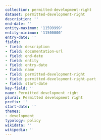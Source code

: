```yaml
---
collection: permitted-development-right
dataset: permitted-development-right
description: ''
end-date: ''
entity-maximum: '11599999'
entity-minimum: '11500000'
entry-date: ''
fields:
- field: description
- field: documentation-url
- field: end-date
- field: entity
- field: entry-date
- field: name
- field: permitted-development-right
- field: permitted-development-right-part
- field: start-date
key-field: ''
name: Permitted development right
plural: Permitted development right
prefix: ''
start-date: ''
themes:
- development
typology: policy
wikidata: ''
wikipedia: ''
---
```

